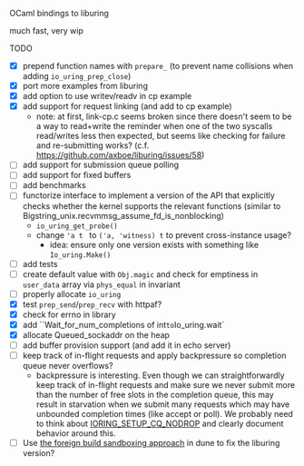 OCaml bindings to liburing

much fast, very wip

TODO

- [x] prepend function names with `prepare_` (to prevent name collisions when adding `io_uring_prep_close`)
- [x] port more examples from liburing
- [x] add option to use writev/readv in cp example
- [x] add support for request linking (and add to cp example)
  - note: at first, link-cp.c seems broken since there doesn't seem to be a
    way to read+write the reminder when one of the two syscalls read/writes less
    then expected, but seems like checking for failure and re-submitting works?
    (c.f. https://github.com/axboe/liburing/issues/58)
- [ ] add support for submission queue polling
- [ ] add support for fixed buffers
- [ ] add benchmarks
- [ ] functorize interface to implement a version of the API that explicitly
      checks whether the kernel supports the relevant functions
      (similar to Bigstring_unix.recvmmsg_assume_fd_is_nonblocking)
  - `io_uring_get_probe()`
  - change `'a t ` to `('a, 'witness) t` to prevent cross-instance usage?
    - idea: ensure only one version exists with something like `Io_uring.Make()`
- [ ] add tests
- [ ] create default value with `Obj.magic` and check for emptiness in `user_data` array via `phys_equal` in invariant
- [ ] properly allocate `io_uring`
- [x] test `prep_send`/`prep_recv` with httpaf?
- [x] check for errno in library
- [x] add ``Wait_for_num_completions of int` to `Io_uring.wait`
- [x] allocate Queued_sockaddr on the heap
- [ ] add buffer provision support (and add it in echo server)
- [ ] keep track of in-flight requests and apply backpressure so completion queue never overflows?
  - backpressure is interesting. Even though we can straightforwardly keep
    track of in-flight requests and make sure we never submit more than the
    number of free slots in the completion queue, this may result in starvation
    when we submit many requests which may have unbounded completion times
    (like accept or poll). We probably need to think about
    [IORING_SETUP_CQ_NODROP](https://lore.kernel.org/io-uring/20191106235307.32196-1-axboe@kernel.dk/T/)
    and clearly document behavior around this.
- [ ] Use [the foreign build sandboxing approach](https://dune.readthedocs.io/en/stable/foreign-code.html#foreign-build-sandboxing) in dune to fix the liburing version?
